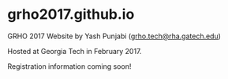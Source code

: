 # grho2017.github.io
GRHO 2017 Website by Yash Punjabi (grho.tech@rha.gatech.edu)

Hosted at Georgia Tech in February 2017.

Registration information coming soon!
